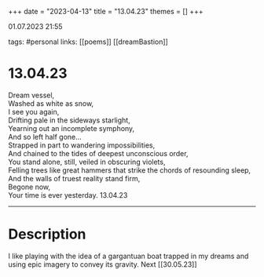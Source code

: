 +++
date = "2023-04-13"
title = "13.04.23"
themes = []
+++

01.07.2023 21:55

tags: #personal
links: [[poems]] [[dreamBastion]]

# 13.04.23
Dream vessel,  
Washed as white as snow,  
I see you again,  
Drifting pale in the sideways starlight,  
Yearning out an incomplete symphony,  
And so left half gone...  
Strapped in part to wandering impossibilities,  
And chained to the tides of deepest unconscious order,  
You stand alone, still, veiled in obscuring violets,  
Felling trees like great hammers that strike the chords of resounding sleep,  
And the walls of truest reality stand firm,  
Begone now,  
Your time is ever yesterday.
13.04.23

---
# Description
I like playing with the idea of a gargantuan boat trapped in my dreams and using epic imagery to convey its gravity. 
Next [[30.05.23]]